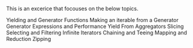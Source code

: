 This is an excerice that focouses on the below topics.


Yielding and Generator Functions
Making an iterable from a Generator
Generator Expressions and Performance
Yield From
Aggregators
Slicing
Selecting and Filtering
Infinite Iterators
Chaining and Teeing
Mapping and Reduction
Zipping
